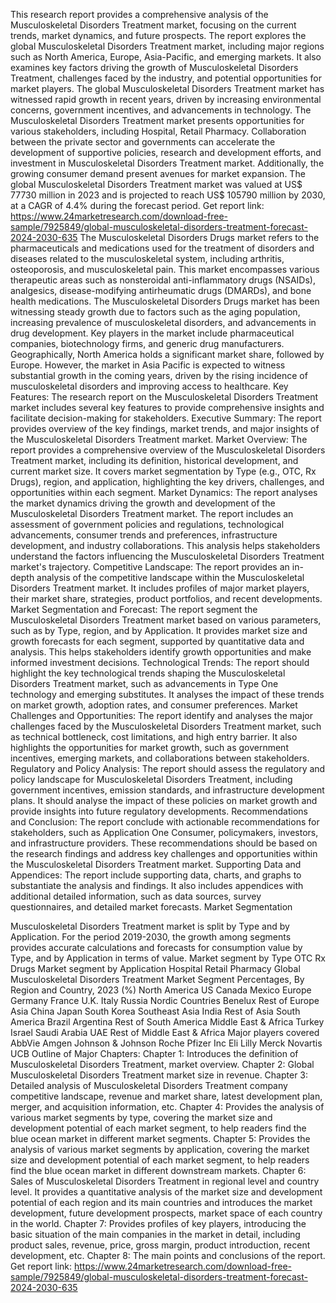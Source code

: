 This research report provides a comprehensive analysis of the Musculoskeletal Disorders Treatment market, focusing on the current trends, market dynamics, and future prospects. The report explores the global Musculoskeletal Disorders Treatment market, including major regions such as North America, Europe, Asia-Pacific, and emerging markets. It also examines key factors driving the growth of Musculoskeletal Disorders Treatment, challenges faced by the industry, and potential opportunities for market players.
The global Musculoskeletal Disorders Treatment market has witnessed rapid growth in recent years, driven by increasing environmental concerns, government incentives, and advancements in technology. The Musculoskeletal Disorders Treatment market presents opportunities for various stakeholders, including Hospital, Retail Pharmacy. Collaboration between the private sector and governments can accelerate the development of supportive policies, research and development efforts, and investment in Musculoskeletal Disorders Treatment market. Additionally, the growing consumer demand present avenues for market expansion.
The global Musculoskeletal Disorders Treatment market was valued at US$ 77730 million in 2023 and is projected to reach US$ 105790 million by 2030, at a CAGR of 4.4% during the forecast period.
Get report link: https://www.24marketresearch.com/download-free-sample/7925849/global-musculoskeletal-disorders-treatment-forecast-2024-2030-635 
The Musculoskeletal Disorders Drugs market refers to the pharmaceuticals and medications used for the treatment of disorders and diseases related to the musculoskeletal system, including arthritis, osteoporosis, and musculoskeletal pain. This market encompasses various therapeutic areas such as nonsteroidal anti-inflammatory drugs (NSAIDs), analgesics, disease-modifying antirheumatic drugs (DMARDs), and bone health medications. The Musculoskeletal Disorders Drugs market has been witnessing steady growth due to factors such as the aging population, increasing prevalence of musculoskeletal disorders, and advancements in drug development. Key players in the market include pharmaceutical companies, biotechnology firms, and generic drug manufacturers. Geographically, North America holds a significant market share, followed by Europe. However, the market in Asia Pacific is expected to witness substantial growth in the coming years, driven by the rising incidence of musculoskeletal disorders and improving access to healthcare.
Key Features:
The research report on the Musculoskeletal Disorders Treatment market includes several key features to provide comprehensive insights and facilitate decision-making for stakeholders.
Executive Summary: The report provides overview of the key findings, market trends, and major insights of the Musculoskeletal Disorders Treatment market.
Market Overview: The report provides a comprehensive overview of the Musculoskeletal Disorders Treatment market, including its definition, historical development, and current market size. It covers market segmentation by Type (e.g., OTC, Rx Drugs), region, and application, highlighting the key drivers, challenges, and opportunities within each segment.
Market Dynamics: The report analyses the market dynamics driving the growth and development of the Musculoskeletal Disorders Treatment market. The report includes an assessment of government policies and regulations, technological advancements, consumer trends and preferences, infrastructure development, and industry collaborations. This analysis helps stakeholders understand the factors influencing the Musculoskeletal Disorders Treatment market's trajectory.
Competitive Landscape: The report provides an in-depth analysis of the competitive landscape within the Musculoskeletal Disorders Treatment market. It includes profiles of major market players, their market share, strategies, product portfolios, and recent developments.
Market Segmentation and Forecast: The report segment the Musculoskeletal Disorders Treatment market based on various parameters, such as by Type, region, and by Application. It provides market size and growth forecasts for each segment, supported by quantitative data and analysis. This helps stakeholders identify growth opportunities and make informed investment decisions.
Technological Trends: The report should highlight the key technological trends shaping the Musculoskeletal Disorders Treatment market, such as advancements in Type One technology and emerging substitutes. It analyses the impact of these trends on market growth, adoption rates, and consumer preferences.
Market Challenges and Opportunities: The report identify and analyses the major challenges faced by the Musculoskeletal Disorders Treatment market, such as technical bottleneck, cost limitations, and high entry barrier. It also highlights the opportunities for market growth, such as government incentives, emerging markets, and collaborations between stakeholders.
Regulatory and Policy Analysis: The report should assess the regulatory and policy landscape for Musculoskeletal Disorders Treatment, including government incentives, emission standards, and infrastructure development plans. It should analyse the impact of these policies on market growth and provide insights into future regulatory developments.
Recommendations and Conclusion: The report conclude with actionable recommendations for stakeholders, such as Application One Consumer, policymakers, investors, and infrastructure providers. These recommendations should be based on the research findings and address key challenges and opportunities within the Musculoskeletal Disorders Treatment market.
Supporting Data and Appendices: The report include supporting data, charts, and graphs to substantiate the analysis and findings. It also includes appendices with additional detailed information, such as data sources, survey questionnaires, and detailed market forecasts.
Market Segmentation

Musculoskeletal Disorders Treatment market is split by Type and by Application. For the period 2019-2030, the growth among segments provides accurate calculations and forecasts for consumption value by Type, and by Application in terms of value.
Market segment by Type
OTC
Rx Drugs
Market segment by Application
Hospital
Retail Pharmacy
Global Musculoskeletal Disorders Treatment Market Segment Percentages, By Region and Country, 2023 (%)
North America
US
Canada
Mexico
Europe
Germany
France
U.K.
Italy
Russia
Nordic Countries
Benelux
Rest of Europe
Asia
China
Japan
South Korea
Southeast Asia
India
Rest of Asia
South America
Brazil
Argentina
Rest of South America
Middle East & Africa
Turkey
Israel
Saudi Arabia
UAE
Rest of Middle East & Africa
Major players covered
AbbVie
Amgen
Johnson & Johnson
Roche
Pfizer Inc
Eli Lilly
Merck
Novartis
UCB
Outline of Major Chapters:
Chapter 1: Introduces the definition of Musculoskeletal Disorders Treatment, market overview.
Chapter 2: Global Musculoskeletal Disorders Treatment market size in revenue.
Chapter 3: Detailed analysis of Musculoskeletal Disorders Treatment company competitive landscape, revenue and market share, latest development plan, merger, and acquisition information, etc.
Chapter 4: Provides the analysis of various market segments by type, covering the market size and development potential of each market segment, to help readers find the blue ocean market in different market segments.
Chapter 5: Provides the analysis of various market segments by application, covering the market size and development potential of each market segment, to help readers find the blue ocean market in different downstream markets.
Chapter 6: Sales of Musculoskeletal Disorders Treatment in regional level and country level. It provides a quantitative analysis of the market size and development potential of each region and its main countries and introduces the market development, future development prospects, market space of each country in the world.
Chapter 7: Provides profiles of key players, introducing the basic situation of the main companies in the market in detail, including product sales, revenue, price, gross margin, product introduction, recent development, etc.
Chapter 8: The main points and conclusions of the report.
Get report link: https://www.24marketresearch.com/download-free-sample/7925849/global-musculoskeletal-disorders-treatment-forecast-2024-2030-635 
